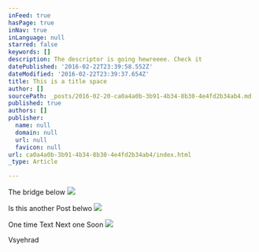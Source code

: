 ```yaml
---
inFeed: true
hasPage: true
inNav: true
inLanguage: null
starred: false
keywords: []
description: The descriptor is going hewreeee. Check it
datePublished: '2016-02-22T23:39:58.552Z'
dateModified: '2016-02-22T23:39:37.654Z'
title: This is a title space
author: []
sourcePath: _posts/2016-02-20-ca0a4a0b-3b91-4b34-8b30-4e4fd2b34ab4.md
published: true
authors: []
publisher:
  name: null
  domain: null
  url: null
  favicon: null
url: ca0a4a0b-3b91-4b34-8b30-4e4fd2b34ab4/index.html
_type: Article

---
```

The bridge below
![](https://the-grid-user-content.s3-us-west-2.amazonaws.com/82278581-8bdb-4969-9c6c-e49fc5674bed.jpg)

Is this another Post belwo
![](https://the-grid-user-content.s3-us-west-2.amazonaws.com/45f4b867-5695-4dc7-849f-46e666f30eac.jpg)

One time Text Next one Soon
![](https://s3-us-west-2.amazonaws.com/the-grid-img/p/7b41ea3e892ba1df94f5ac4d5136a7038f144b77.jpg)

Vsyehrad